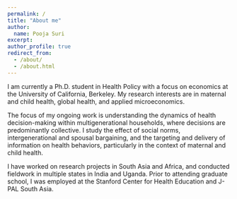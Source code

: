 ```yaml
---
permalink: /
title: "About me"
author:
  name: Pooja Suri
excerpt: 
author_profile: true
redirect_from: 
  - /about/
  - /about.html
---
```


<meta name="description" content="Pooja Suri, PhD Candidate in Health Economics at UC Berkeley.">

I am currently a Ph.D. student in Health Policy with a focus on economics at the University of California, Berkeley. My research interests are in maternal and child health, global health, and applied microeconomics. 

The focus of my ongoing work is understanding the dynamics of health decision-making within multigenerational households, where decisions are predominantly collective. I study the effect of social norms, intergenerational and spousal bargaining, and the targeting and delivery of information on health behaviors, particularly in the context of maternal and child health.

I have worked on research projects in South Asia and Africa, and conducted fieldwork in multiple states in India and Uganda. Prior to attending graduate school, I was employed at the Stanford Center for Health Education and J-PAL South Asia.

